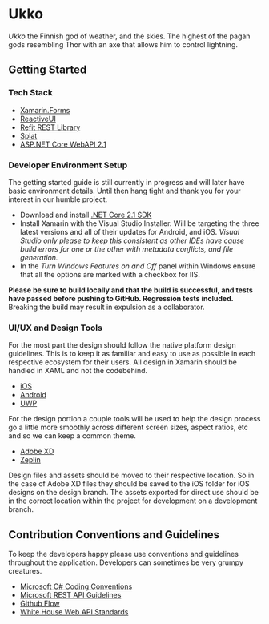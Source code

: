 # Ukko

*Ukko* the Finnish god of weather, and the skies. The highest of the pagan gods resembling Thor with an axe that allows him to control lightning.

## Getting Started

### Tech Stack

* [Xamarin.Forms](https://github.com/xamarin/Xamarin.Forms)
* [ReactiveUI](https://github.com/reactiveui/ReactiveUI)
* [Refit REST Library](https://github.com/reactiveui/refit)
* [Splat](https://github.com/reactiveui/splat)
* [ASP.NET Core WebAPI 2.1](https://github.com/aspnet/Home)

### Developer Environment Setup

The getting started guide is still currently in progress and will later have basic environment details. Until then hang tight and thank you for your interest in our humble project.

* Download and install [.NET Core 2.1 SDK](https://www.microsoft.com/net/download)
* Install Xamarin with the Visual Studio Installer. Will be targeting the three latest versions and all of their updates for Android, and iOS. *Visual Studio only please to keep this consistent as other IDEs have cause build errors for one or the other with metadata conflicts, and file generation.*
* In the *Turn Windows Features on and Off* panel within Windows ensure that all the options are marked with a checkbox for IIS.

**Please be sure to build locally and that the build is successful, and tests have passed before pushing to GitHub. Regression tests included.** Breaking the build may result in expulsion as a collaborator.

### UI/UX and Design Tools

For the most part the design should follow the native platform design guidelines. This is to keep it as familiar and easy to use as possible in each respective ecosystem for their users. All design in Xamarin should be handled in XAML and not the codebehind.

* [iOS](https://developer.apple.com/design/human-interface-guidelines/ios/overview/themes/)
* [Android](https://material.io/design/)
* [UWP](https://developer.microsoft.com/en-us/windows/apps/design)

For the design portion a couple tools will be used to help the design process go a little more smoothly across different screen sizes, aspect ratios, etc and so we can keep a common theme. 

* [Adobe XD](https://www.adobe.com/products/xd.html)
* [Zeplin](https://zeplin.io/)

Design files and assets should be moved to their respective location. So in the case of Adobe XD files they should be saved to the iOS folder for iOS designs on the design branch. The assets exported for direct use should be in the correct location within the project for development on a development branch.

## Contribution Conventions and Guidelines

To keep the developers happy please use conventions and guidelines throughout the application. Developers can sometimes be very grumpy creatures.

* [Microsoft C# Coding Conventions](https://docs.microsoft.com/en-us/dotnet/csharp/programming-guide/inside-a-program/coding-conventions)
* [Microsoft REST API Guidelines](https://github.com/Microsoft/api-guidelines/blob/vNext/CONTRIBUTING.md)
* [Github Flow](https://guides.github.com/introduction/flow/)
* [White House Web API Standards](https://github.com/WhiteHouse/api-standards/blob/master/README.md)
